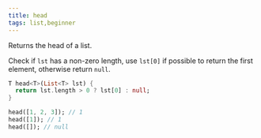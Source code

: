 ```yaml
---
title: head
tags: list,beginner
---
```


Returns the head of a list.

Check if `lst` has a non-zero length, use `lst[0]` if possible to return the first element, otherwise return `null`.

```dart
T head<T>(List<T> lst) {
  return lst.length > 0 ? lst[0] : null;
}
```

```dart
head([1, 2, 3]); // 1
head([1]); // 1
head([]); // null
```
